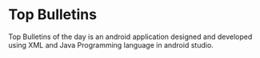 # Top Bulletins
Top Bulletins of the day is an android application designed and developed using XML and Java Programming language in android studio.
